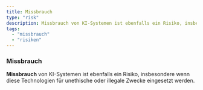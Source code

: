 ```yaml
---
title: Missbrauch
type: "risk"
description: Missbrauch von KI-Systemen ist ebenfalls ein Risiko, insbesondere wenn diese Technologien für unethische oder illegale Zwecke eingesetzt werden.
tags:
  - "missbrauch"
  - "risiken"
---
```


### Missbrauch

**Missbrauch** von KI-Systemen ist ebenfalls ein Risiko, insbesondere wenn diese Technologien für unethische oder illegale Zwecke eingesetzt werden.
